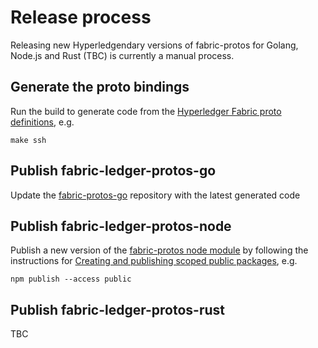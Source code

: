 # Release process

Releasing new Hyperledgendary versions of fabric-protos for Golang, Node.js and Rust (TBC) is currently a manual process.

## Generate the proto bindings

Run the build to generate code from the [Hyperledger Fabric proto definitions](https://github.com/hyperledger/fabric-protos), e.g.

```
make ssh
```

## Publish fabric-ledger-protos-go

Update the [fabric-protos-go](https://github.com/hyperledgendary/fabric-protos-go) repository with the latest generated code

## Publish fabric-ledger-protos-node

Publish a new version of the [fabric-protos node module](https://www.npmjs.com/package/@hyperledgendary/fabric-protos) by following the instructions for [Creating and publishing scoped public packages](https://docs.npmjs.com/creating-and-publishing-scoped-public-packages), e.g.

```
npm publish --access public
```

## Publish fabric-ledger-protos-rust

TBC
